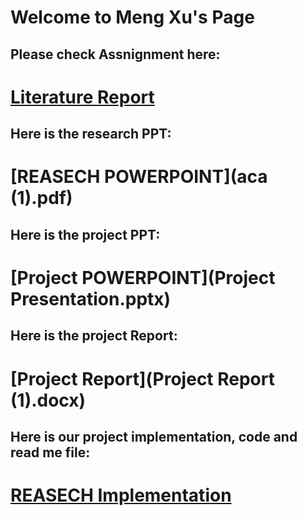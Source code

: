 # Welcome to Meng Xu's Page


## Please check Assnignment here:
# [Literature Report](paper.md)

## Here is the research PPT:
# [REASECH POWERPOINT](aca (1).pdf)

## Here is the project PPT:
# [Project POWERPOINT](Project Presentation.pptx)

## Here is the project Report:
# [Project Report](Project Report (1).docx)

## Here is our project implementation, code and read me file:
# [REASECH Implementation](https://drive.google.com/drive/folders/1iQr7CWip5WyrXhUAXwIMP1DAb5sYTWX8)

